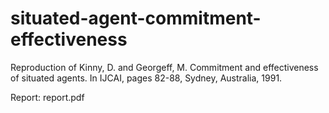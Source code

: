 # situated-agent-commitment-effectiveness
Reproduction of Kinny, D. and Georgeff, M. Commitment and effectiveness of situated agents. In IJCAI, pages 82-88, Sydney, Australia, 1991.

Report: report.pdf